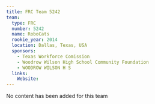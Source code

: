 ```yaml
---
title: FRC Team 5242
team:
  type: FRC
  number: 5242
  name: RoboCats
  rookie_year: 2014
  location: Dallas, Texas, USA
  sponsors:
    - Texas Workforce Comission
    - Woodrow Wilson High School Community Foundation
    - WOODROW WILSON H S
  links:
    Website: 
---
```

No content has been added for this team
